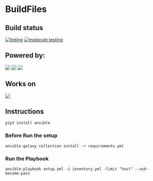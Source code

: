 # BuildFiles

## Build status

[![linting](https://github.com/Rubemlrm/workstations-buildfiles/actions/workflows/lint.yml/badge.svg)](https://github.com/Rubemlrm/workstations-buildfiles/actions/workflows/lint.yml)
[![molecule testing](https://github.com/Rubemlrm/workstations-buildfiles/actions/workflows/molecule.yml/badge.svg)](https://github.com/Rubemlrm/workstations-buildfiles/actions/workflows/molecule.yml)

## Powered by:

![](https://img.shields.io/badge/Ansible-gray?color=grey&logo=ansible&style=for-the-badge)
![](https://img.shields.io/badge/GithubActions-gray?color=grey&logo=github-actions&style=for-the-badge)
![](https://img.shields.io/badge/Git-gray?color=grey&logo=Git&style=for-the-badge)

## Works on

![](https://img.shields.io/badge/Archlinux-gray?color=blue&logo=Archlinux&style=for-the-badge)

## Instructions

`pip3 install ansible`

### Before Run the setup

`ansible-galaxy collection install -r requirements.yml `

### Run the Playbook

`ansible-playbook setup.yml -i inventory.yml -limit "host" --ask-become-pass`
